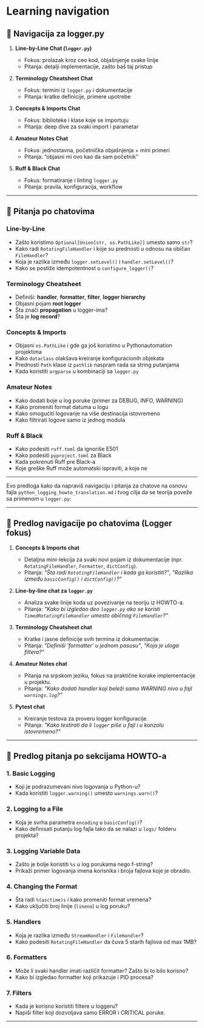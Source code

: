 # Learning navigation

## **📍 Navigacija za logger.py**

1. **Line-by-Line Chat (`logger.py`)**

   - Fokus: prolazak kroz ceo kod, objašnjenje svake linije
   - Pitanja: detalji implementacije, zašto baš taj pristup

2. **Terminology Cheatsheet Chat**

   - Fokus: termini iz `logger.py` i dokumentacije
   - Pitanja: kratke definicije, primere upotrebe

3. **Concepts & Imports Chat**

   - Fokus: biblioteke i klase koje se importuju
   - Pitanja: deep dive za svaki import i parametar

4. **Amateur Notes Chat**

   - Fokus: jednostavna, početnička objašnjenja + mini primeri
   - Pitanja: “objasni mi ovo kao da sam početnik”

5. **Ruff & Black Chat**

   - Fokus: formatiranje i linting `logger.py`
   - Pitanja: pravila, konfiguracija, workflow

---

## **📜 Pitanja po chatovima**

### **Line-by-Line**

- Zašto koristimo `Optional[Union[str, os.PathLike]]` umesto samo `str`?
- Kako radi `RotatingFileHandler` i koje su prednosti u odnosu na običan `FileHandler`?
- Koja je razlika između `logger.setLevel()` i `handler.setLevel()`?
- Kako se postiže idempotentnost u `configure_logger()`?

### **Terminology Cheatsheet**

- Definiši: **handler**, **formatter**, **filter**, **logger hierarchy**
- Objasni pojam **root logger**
- Šta znači **propagation** u logger-ima?
- Šta je **log record**?

### **Concepts & Imports**

- Objasni `os.PathLike` i gde ga još koristimo u Pythonautomation projektima
- Kako `dataclass` olakšava kreiranje konfiguracionih objekata
- Prednosti `Path` klase iz `pathlib` naspram rada sa string putanjama
- Kada koristiti `argparse` u kombinaciji sa `logger.py`

### **Amateur Notes**

- Kako dodati boje u log poruke (primer za DEBUG, INFO, WARNING)
- Kako promeniti format datuma u logu
- Kako omogućiti logovanje na više destinacija istovremeno
- Kako filtrirati logove samo iz jednog modula

### **Ruff & Black**

- Kako podesiti `ruff.toml` da ignoriše E501
- Kako podesiti `pyproject.toml` za Black
- Kada pokrenuti Ruff pre Black-a
- Koje greške Ruff može automatski ispraviti, a koje ne

---

Evo predloga kako da napraviš navigaciju i pitanja za chatove na osnovu fajla `python_logging_howto_translation.md` i tvog cilja da se teorija poveže sa primenom u `logger.py`:

---

## **📌 Predlog navigacije po chatovima (Logger fokus)**

1. **Concepts & Imports chat**

   - Detaljna mini-lekcija za svaki novi pojam iz dokumentacije (npr. `RotatingFileHandler`, `Formatter`, `dictConfig`).
   - Pitanja: _"Šta radi `RotatingFileHandler` i kada ga koristiti?"_, _"Razlika između `basicConfig()` i `dictConfig()`?"_

2. **Line-by-line chat za `logger.py`**

   - Analiza svake linije koda uz povezivanje na teoriju iz HOWTO-a.
   - Pitanja: _"Kako bi izgledao deo `logger.py` ako se koristi `TimedRotatingFileHandler` umesto običnog `FileHandler`?"_

3. **Terminology Cheatsheet chat**

   - Kratke i jasne definicije svih termina iz dokumentacije.
   - Pitanja: _"Definiši 'formatter' u jednom pasusu"_, _"Koja je uloga filtera?"_

4. **Amateur Notes chat**

   - Pitanja na srpskom jeziku, fokus na praktične korake implementacije u projektu.
   - Pitanja: _"Kako dodati handler koji beleži samo WARNING nivo u fajl `warnings.log`?"_

5. **Pytest chat**

   - Kreiranje testova za proveru logger konfiguracije.
   - Pitanja: _"Kako testirati da li `logger` piše u fajl i u konzolu istovremeno?"_

---

## **📌 Predlog pitanja po sekcijama HOWTO-a**

### 1. Basic Logging

- Koji je podrazumevani nivo logovanja u Python-u?
- Kada koristiti `logger.warning()` umesto `warnings.warn()`?

### 2. Logging to a File

- Koja je svrha parametra `encoding` u `basicConfig()`?
- Kako definisati putanju log fajla tako da se nalazi u `logs/` folderu projekta?

### 3. Logging Variable Data

- Zašto je bolje koristiti `%s` u log porukama nego f-string?
- Prikaži primer logovanja imena korisnika i broja fajlova koje je obradio.

### 4. Changing the Format

- Šta radi `%(asctime)s` i kako promeniti format vremena?
- Kako uključiti broj linije (`lineno`) u log poruku?

### 5. Handlers

- Koja je razlika između `StreamHandler` i `FileHandler`?
- Kako podesiti `RotatingFileHandler` da čuva 5 starih fajlova od max 1MB?

### 6. Formatters

- Može li svaki handler imati različit formatter? Zašto bi to bilo korisno?
- Kako bi izgledao formatter koji prikazuje i PID procesa?

### 7. Filters

- Kada je korisno koristiti filtere u loggeru?
- Napiši filter koji dozvoljava samo ERROR i CRITICAL poruke.

---

